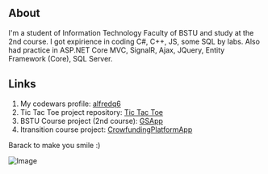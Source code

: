 ## About

 I'm a student of Information Technology Faculty of BSTU and study at the 2nd course. I got expirience in coding C#, C++, JS, some SQL by labs. Also had practice in ASP.NET Core MVC, SignalR, Ajax, JQuery, Entity Framework (Core), SQL Server.

## Links

1. My codewars profile: [alfredq6](https://www.codewars.com/users/alfredq6)
2. Tic Tac Toe project repository: [Tic Tac Toe](https://github.com/alfredq6/TicTacToe)
3. BSTU Course project (2nd course): [GSApp](https://github.com/alfredq6/GSApp-BSTU-CourseProject)
4. Itransition course project: [CrowfundingPlatformApp](https://github.com/alfredq6/CrowfundingPlatformApp)


Barack to make you smile :)

![Image](https://ushistory.ru/images/ushistory_images/smile_clip_image001.jpg)
